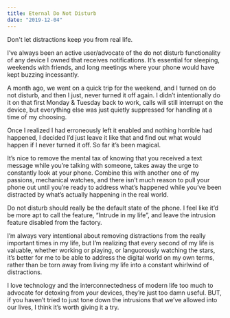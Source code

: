 ```yaml
---
title: Eternal Do Not Disturb
date: "2019-12-04"
---
```


Don't let distractions keep you from real life.

<!-- end -->

I’ve always been an active user/advocate of the do not disturb functionality of any device I owned that receives notifications. It’s essential for sleeping, weekends with friends, and long meetings where your phone would have kept buzzing incessantly.

A month ago, we went on a quick trip for the weekend, and I turned on do not disturb, and then I just, never turned it off again. I didn’t intentionally do it on that first Monday & Tuesday back to work, calls will still interrupt on the device, but everything else was just quietly suppressed for handling at a time of my choosing. 

Once I realized I had erroneously left it enabled and nothing horrible had happened, I decided I’d just leave it like that and find out what would happen if I never turned it off. So far it’s been magical. 

It’s nice to remove the mental tax of knowing that you received a text message while you’re talking with someone, takes away the urge to constantly look at your phone. Combine this with another one of my passions, mechanical watches, and there isn’t much reason to pull your phone out until you’re ready to address what’s happened while you’ve been distracted by what’s actually happening in the real world.

Do not disturb should really be the default state of the phone. I feel like it’d be more apt to call the feature, “Intrude in my life”, and leave the intrusion feature disabled from the factory. 

I’m always very intentional about removing distractions from the really important times in my life, but I’m realizing that every second of my life is valuable, whether working or playing, or languorously watching the stars, it’s better for me to be able to address the digital world on my own terms, rather than be torn away from living my life into a constant whirlwind of distractions.

I love technology and the interconnectedness of modern life too much to advocate for detoxing from your devices, they’re just too damn useful. BUT, if you haven’t tried to just tone down the intrusions that we’ve allowed into our lives, I think it’s worth giving it a try. 
